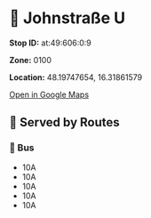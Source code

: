 # 🚉 Johnstraße U


**Stop ID:** at:49:606:0:9

**Zone:** 0100

**Location:** 48.19747654, 16.31861579

[Open in Google Maps](https://www.google.com/maps?q=48.19747654,16.31861579)

## 🚆 Served by Routes

### 🚌 Bus
- 10A
- 10A
- 10A
- 10A
- 10A